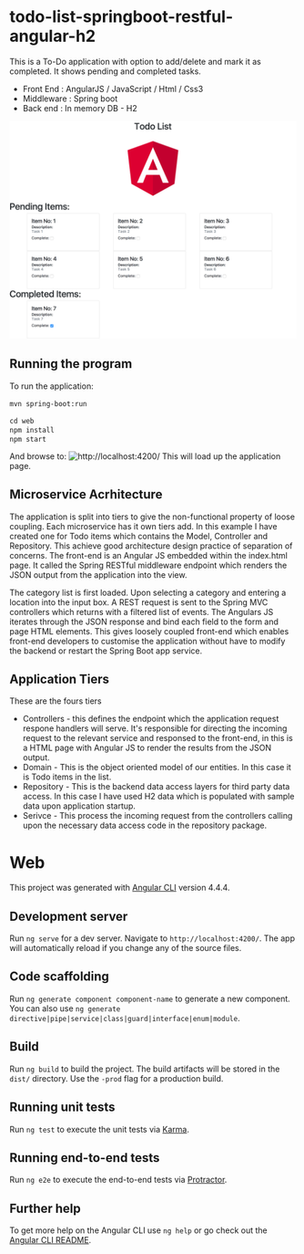 # todo-list-springboot-restful-angular-h2
This is a To-Do application with option to add/delete and mark it as completed. It shows pending and completed tasks.
- Front End  : AngularJS / JavaScript / Html / Css3
- Middleware : Spring boot
- Back end   : In memory DB - H2

![Alt text](screen_todolist.png?raw=true "Todo List App")


## Running the program
To run the application:
```
mvn spring-boot:run
```

```
cd web
npm install
npm start
```

And browse to:
![http://localhost:4200/](http://localhost:4200/)
This will load up the application page.


## Microservice Acrhitecture
The application is split into tiers to give the non-functional property of loose coupling.
Each microservice has it own tiers add. In this example I have created one for Todo items which contains the Model, Controller and Repository.
This achieve good architecture design practice of separation of concerns.
The front-end is an Angular JS embedded within the index.html page. It called the Spring RESTful middleware endpoint which renders the JSON output from the application into the view.

The category list is first loaded. Upon selecting a category and entering a location into the input box. A REST request is sent to the Spring MVC controllers which returns with a filtered list of events.
  The Angulars JS iterates through the JSON response and bind each field to the form and page HTML elements. This gives loosely coupled front-end which enables front-end developers to customise the application without have to modify the backend or restart the Spring Boot app service.

## Application Tiers
These are the fours tiers
* Controllers - this defines the endpoint which the application request respone handlers will serve. It's responsible for directing the incoming request to the relevant service and responsed to the front-end, in this is a HTML page with Angular JS to render the results from the JSON output.
* Domain - This is the object oriented model of our entities. In this case it is Todo items in the list.
* Repository - This is the backend data access layers for third party data access. In this case I have used H2 data which is populated with sample data upon application startup.
* Serivce - This process the incoming request from the controllers calling upon the necessary data access code in the repository package.


# Web

This project was generated with [Angular CLI](https://github.com/angular/angular-cli) version 4.4.4.

## Development server

Run `ng serve` for a dev server. Navigate to `http://localhost:4200/`. The app will automatically reload if you change any of the source files.

## Code scaffolding

Run `ng generate component component-name` to generate a new component. You can also use `ng generate directive|pipe|service|class|guard|interface|enum|module`.

## Build

Run `ng build` to build the project. The build artifacts will be stored in the `dist/` directory. Use the `-prod` flag for a production build.

## Running unit tests

Run `ng test` to execute the unit tests via [Karma](https://karma-runner.github.io).

## Running end-to-end tests

Run `ng e2e` to execute the end-to-end tests via [Protractor](http://www.protractortest.org/).

## Further help

To get more help on the Angular CLI use `ng help` or go check out the [Angular CLI README](https://github.com/angular/angular-cli/blob/master/README.md).

